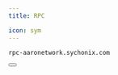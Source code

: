 ```yaml
---
title: RPC

icon: sym
---
```


<div class="code-block-wrapper"><!-- Note: Change nodename-->
  <pre><code>rpc-aaronetwork.sychonix.com</code></pre>
  <button class="copy-btn"><i class="fas fa-copy"></i></button>
</div><!-- Note: Change nodename-->
